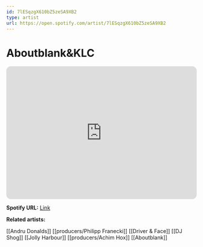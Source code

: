 ```yaml
---
id: 7lESqzgX610bZ5zeSA9XB2
type: artist
url: https://open.spotify.com/artist/7lESqzgX610bZ5zeSA9XB2
---
```

# Aboutblank&KLC

<iframe style="border-radius:12px" src="https://open.spotify.com/embed/artist/7lESqzgX610bZ5zeSA9XB2" width="100%" height="352" frameBorder="0" allowfullscreen="" allow="autoplay; clipboard-write; encrypted-media; fullscreen; picture-in-picture" loading="lazy"></iframe>

**Spotify URL:** [Link](https://open.spotify.com/artist/7lESqzgX610bZ5zeSA9XB2)

**Related artists:**

[[Andru Donalds]]
[[producers/Philipp Franecki]]
[[Driver & Face]]
[[DJ Shog]]
[[Jolly Harbour]]
[[producers/Achim Hox]]
[[Aboutblank]]
